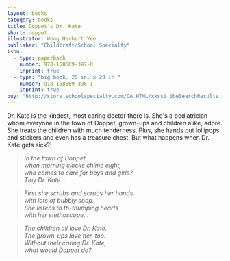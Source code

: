 ```yaml
---
layout: books
category: books
title: Doppet's Dr. Kate
short: doppet
illustrator: Wong Herbert Yee
publisher: "Childcraft/School Specialty"
isbn:
  - type: paperback
    number: 978-158669-397-8
    inprint: true
  - type: "big book, 20 in. x 20 in."
    number: 978-158669-396-1
    inprint: true
buy: "http://store.schoolspecialty.com/OA_HTML/xxssi_ibeSearchResults.jsp?type=search&minisite=10044&query=doppet%27s+dr.+kate"
---
```


Dr. Kate is the kindest, most caring doctor there is. She's a pediatrician whom everyone in the town of Doppet, grown-ups and children alike, adore. She treats the children with much tenderness. Plus, she hands out lollipops and stickers and even has a treasure chest. But what happens when Dr. Kate gets sick?!

> _In the town of Doppet  
> when morning clocks chime eight,  
> who comes to care for boys and girls?  
> Tiny Dr. Kate…_

> _First she scrubs and scrubs her hands  
> with lots of bubbly soap.  
> She listens to th-thumping hearts  
> with her stethoscope…_

> _The children all love Dr. Kate.  
> The grown-ups love her, too.  
> Without their caring Dr. Kate,  
> what would Doppet do?_
